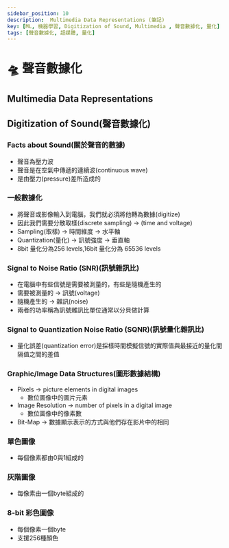 ```yaml
---
sidebar_position: 10
description:  Multimedia Data Representations (筆記)
key: [ML, 機器學習, Digitization of Sound, Multimedia , 聲音數據化, 量化]
tags: [聲音數據化, 超媒體, 量化]
---
```


# 🛸 聲音數據化
## Multimedia Data Representations
## Digitization of Sound(聲音數據化)

### Facts about Sound(關於聲音的數據)

- 聲音為壓力波
- 聲音是在空氣中傳遞的連續波(continuous wave)
- 是由壓力(pressure)差所造成的

### 一般數據化

- 將聲音或影像輸入到電腦，我們就必須將他轉為數據(digitize)
- 因此我們需要分散取樣(discrete sampling) → (time and voltage)
- Sampling(取樣) → 時間維度 → 水平軸
- Quantization(量化) → 訊號強度 → 垂直軸
- 8bit 量化分為256 levels,16bit 量化分為 65536 levels

### Signal to Noise Ratio (SNR)(訊號雜訊比)

- 在電腦中有些信號是需要被測量的，有些是隨機產生的
- 需要被測量的 → 訊號(voltage)
- 隨機產生的 → 雜訊(noise)
- 兩者的功率稱為訊號雜訊比單位通常以分貝做計算

### Signal to Quantization Noise Ratio (SQNR)(訊號量化雜訊比)

- 量化誤差(quantization error)是採樣時間模擬信號的實際值與最接近的量化間隔值之間的差值

### Graphic/Image Data Structures(圖形數據結構)

- Pixels → picture elements in digital images
    - 數位圖像中的圖片元素
- Image Resolution → number of pixels in a digital image
    - 數位圖像中的像素數
- Bit-Map → 數據顯示表示的方式與他們存在影片中的相同

### 單色圖像

- 每個像素都由0與1組成的

### 灰階圖像

- 每像素由一個byte組成的

### 8-bit 彩色圖像

- 每個像素一個byte
- 支援256種顏色